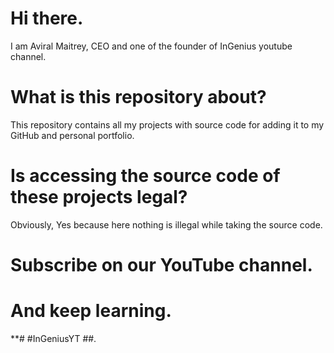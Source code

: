# Hi there.
I am Aviral Maitrey, CEO and one of the founder of InGenius youtube channel.

# What is this repository about?
This repository contains all my projects with source code for adding it to my GitHub and personal portfolio.

# Is accessing the source code of these projects legal?
Obviously, Yes because here nothing is illegal while taking the source code.

# Subscribe on our YouTube channel.
# And keep learning.


**# #InGeniusYT ##.
